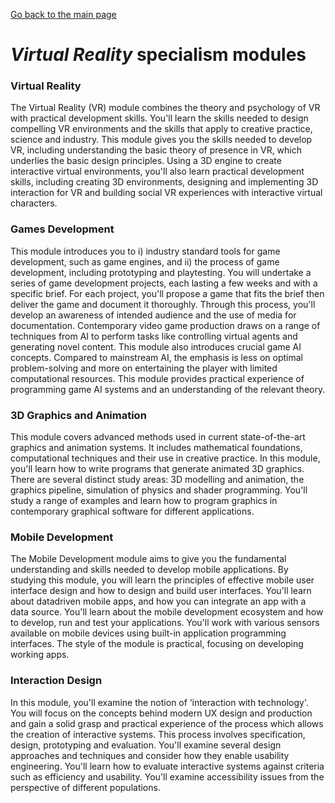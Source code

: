 [Go back to the main page](../../../README.md)

# _Virtual Reality_ specialism modules

### Virtual Reality

The Virtual Reality (VR) module combines the theory and psychology of VR
with practical development skills. You'll learn the skills needed to
design compelling VR environments and the skills that apply to creative
practice, science and industry. This module gives you the skills needed
to develop VR, including understanding the basic theory of presence in
VR, which underlies the basic design principles. Using a 3D engine to
create interactive virtual environments, you'll also learn practical
development skills, including creating 3D environments, designing and
implementing 3D interaction for VR and building social VR experiences
with interactive virtual characters.

### Games Development

This module introduces you to i) industry standard tools for game
development, such as game engines, and ii) the process of game
development, including prototyping and playtesting. You will undertake a
series of game development projects, each lasting a few weeks and with
a specific brief. For each project, you'll propose a game that fits
the brief then deliver the game and document it thoroughly. Through this
process, you'll develop an awareness of intended audience and the use
of media for documentation. Contemporary video game production draws on
a range of techniques from AI to perform tasks like controlling virtual
agents and generating novel content. This module also introduces crucial
game AI concepts. Compared to mainstream AI, the emphasis is less on
optimal problem-solving and more on entertaining the player with limited
computational resources. This module provides practical experience of
programming game AI systems and an understanding of the relevant theory.

### 3D Graphics and Animation

This module covers advanced methods used in current state-of-the-art
graphics and animation systems. It includes mathematical foundations,
computational techniques and their use in creative practice. In this
module, you'll learn how to write programs that generate animated
3D graphics. There are several distinct study areas: 3D modelling and
animation, the graphics pipeline, simulation of physics and shader
programming. You'll study a range of examples and learn how to program
graphics in contemporary graphical software for different applications.

### Mobile Development

The Mobile Development module aims to give you the fundamental
understanding and skills needed to develop mobile applications. By
studying this module, you will learn the principles of effective mobile
user interface design and how to design and build user interfaces.
You'll learn about datadriven mobile apps, and how you can integrate
an app with a data source. You'll learn about the mobile development
ecosystem and how to develop, run and test your applications. You'll
work with various sensors available on mobile devices using built-in
application programming interfaces. The style of the module is
practical, focusing on developing working apps.

### Interaction Design

In this module, you'll examine the notion of ‘interaction with
technology'. You will focus on the concepts behind modern UX design
and production and gain a solid grasp and practical experience of
the process which allows the creation of interactive systems. This
process involves specification, design, prototyping and evaluation.
You'll examine several design approaches and techniques and consider
how they enable usability engineering. You'll learn how to evaluate
interactive systems against criteria such as efficiency and usability.
You'll examine accessibility issues from the perspective of different
populations.
